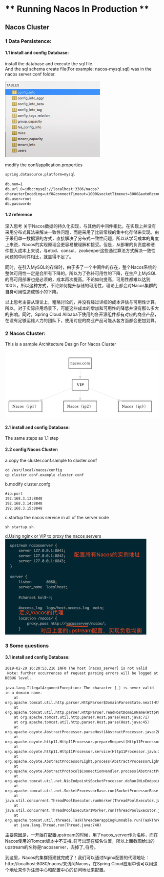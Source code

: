 # ** Running Nacos In Production **

## Nacos Cluster

### 1 Data Persistence:

#### 1.1 install and config Database:
install the database and execute the sql file.  
And the sql schema create file(For example: nacos-mysql.sql) was in the nacos server conf folder.  

![pasted-149.png](./image/pasted-149.png)  

modify the conf/application.properties
```
spring.datasource.platform=mysql

db.num=1
db.url.0=jdbc:mysql://localhost:3306/nacos?characterEncoding=utf8&connectTimeout=1000&socketTimeout=3000&autoReconnect=true
db.user=root
db.password=
```

#### 1.2 reference
深入思考
关于Nacos数据的持久化实现，与其他的中间件相比，在实现上并没有采用分布式算法来解决一致性问题，而是采用了比较常规的集中化存储来实现。由于采用单一数据源的方式，直接解决了分布式一致性问题，所以从学习成本的角度上来说，Nacos的实现原理会更容易被理解和接受。但是，从部署的负责度和硬件投入成本上来说，与etcd、consul、zookeeper这些通过算法方式解决一致性问题的中间件相比，就显得不足了。

同时，在引入MySQL的存储时，由于多了一个中间件的存在，整个Nacos系统的整体可用性一定是会所有下降的。所以为了弥补可用性的下降，在生产上MySQL的高可用部署也是必须的，成本再次提高。不论如何提高，可用性都难以达到100%，所以这种方式，不论如何提升存储的可用性，理论上都会对Nacos集群的自身可用性造成微小的下降。

以上思考主要从理论上，粗略讨论的，并没有经过详细的成本评估与可用性计算。所以，对于实际应用场景下，可能这些成本的增加和可用性的降低并没有那么多大的影响。同时，Spring Cloud Alibaba下使用的各开源组件都有对应的商业产品，在没有足够运维人力的团队下，使用对应的商业产品可能从各方面都会更加划算。

### 2 Nacos Cluster:
This is a sample Architecture Design For Nacos Cluster

![pasted-150.png](./image/pasted-150.png)  

#### 2.1 install and config Database:
The same steps as 1.1 step

#### 2.2 config Nacos Cluster:
a.copy the cluster.conf.sample to cluster.conf   
```
cd /usr/local/nacos/config
cp cluster.conf.example cluster.conf
```

b.modify cluster.confg
```
#ip:port
192.168.3.13:8848
192.168.3.14:8848
192.168.3.15:8848
```

c.startup the nacos service in all of the server node
```
sh startup.sh
```

d.Using nginx or VIP to proxy the nacos servers  
![pasted-152.png](./image/pasted-152.png)  

### 3 Some questions

#### 3.1 install and config Database:
```
2019-02-20 16:20:53,216 INFO The host [nacos_server] is not valid
 Note: further occurrences of request parsing errors will be logged at DEBUG level.

java.lang.IllegalArgumentException: The character [_] is never valid in a domain name.
	at org.apache.tomcat.util.http.parser.HttpParser$DomainParseState.next(HttpParser.java:926)
	at org.apache.tomcat.util.http.parser.HttpParser.readHostDomainName(HttpParser.java:822)
	at org.apache.tomcat.util.http.parser.Host.parse(Host.java:71)
	at org.apache.tomcat.util.http.parser.Host.parse(Host.java:45)
	at org.apache.coyote.AbstractProcessor.parseHost(AbstractProcessor.java:288)
	at org.apache.coyote.http11.Http11Processor.prepareRequest(Http11Processor.java:809)
	at org.apache.coyote.http11.Http11Processor.service(Http11Processor.java:384)
	at org.apache.coyote.AbstractProcessorLight.process(AbstractProcessorLight.java:66)
	at org.apache.coyote.AbstractProtocol$ConnectionHandler.process(AbstractProtocol.java:791)
	at org.apache.tomcat.util.net.NioEndpoint$SocketProcessor.doRun(NioEndpoint.java:1417)
	at org.apache.tomcat.util.net.SocketProcessorBase.run(SocketProcessorBase.java:49)
	at java.util.concurrent.ThreadPoolExecutor.runWorker(ThreadPoolExecutor.java:1149)
	at java.util.concurrent.ThreadPoolExecutor$Worker.run(ThreadPoolExecutor.java:624)
	at org.apache.tomcat.util.threads.TaskThread$WrappingRunnable.run(TaskThread.java:61)
	at java.lang.Thread.run(Thread.java:748)
```
主要原因是，一开始在配置upstream的时候，用了nacos_server作为名称，而在Nacos使用的Tomcat版本中不支持_符号出现在域名位置，所以上面截图给出的upstream的名称是nacosserver，去掉了_符号。  

到这里，Nacos的集群搭建就完成了！我们可以通过Nginx配置的代理地址：http://localhost:8080/nacos/来访问Nacos，在Spring Cloud应用中也可以用这个地址来作为注册中心和配置中心的访问地址来配置。  

